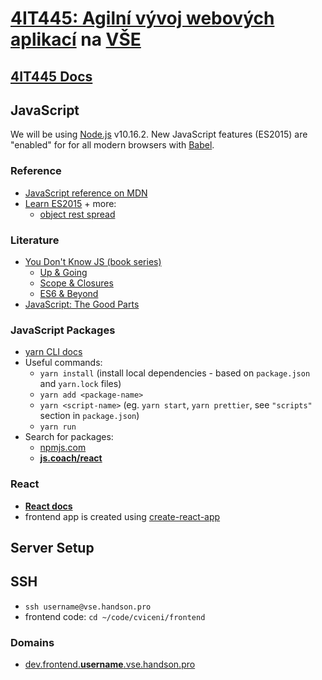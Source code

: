 # [4IT445: Agilní vývoj webových aplikací](http://4it445.vse.cz/) na [VŠE](https://www.vse.cz/)

## [4IT445 Docs](./docs/)

## JavaScript

We will be using [Node.js](https://nodejs.org/) v10.16.2.
New JavaScript features (ES2015) are "enabled" for for all modern browsers with [Babel](https://babeljs.io/).

### Reference

- [JavaScript reference on MDN](https://developer.mozilla.org/en-US/docs/Web/JavaScript/Reference)
- [Learn ES2015](https://babeljs.io/docs/en/learn) + more:
  - [object rest spread](http://babeljs.io/docs/plugins/transform-object-rest-spread/)

### Literature

- [You Don't Know JS (book series)](https://github.com/getify/You-Dont-Know-JS/tree/1st-ed)
  - [Up & Going](https://github.com/getify/You-Dont-Know-JS/blob/1st-ed/up%20%26%20going/README.md)
  - [Scope & Closures](https://github.com/getify/You-Dont-Know-JS/blob/1st-ed/scope%20%26%20closures/README.md)
  - [ES6 & Beyond](https://github.com/getify/You-Dont-Know-JS/blob/1st-ed/es6%20%26%20beyond/README.md)
- [JavaScript: The Good Parts](http://shop.oreilly.com/product/9780596517748.do)

### JavaScript Packages

- [yarn CLI docs](https://yarnpkg.com/en/docs/cli/)
- Useful commands:
  - `yarn install` (install local dependencies - based on `package.json` and `yarn.lock` files)
  - `yarn add <package-name>`
  - `yarn <script-name>` (eg. `yarn start`, `yarn prettier`, see `"scripts"` section in `package.json`)
  - `yarn run`
- Search for packages:
  - [npmjs.com](https://www.npmjs.com/)
  - **[js.coach/react](https://js.coach/react)**

### React

- **[React docs](https://reactjs.org/docs/getting-started.html)**
- frontend app is created using [create-react-app](https://create-react-app.dev/)

## Server Setup

## SSH

- `ssh username@vse.handson.pro`
- frontend code: `cd ~/code/cviceni/frontend`

### Domains

- [dev.frontend.**username**.vse.handson.pro](http://dev.frontend.username.vse.handson.pro)
